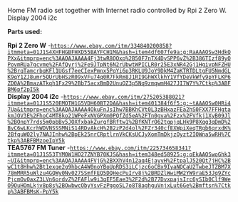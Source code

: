 Home FM radio set together with Internet radio controlled by Rpi 2 Zero W.
Display 2004 i2c

**Parts used:**

**Rpi 2 Zero W** -<code>https://www.ebay.com/itm/334840200858?itmmeta=01J1S4XHFHGBFHXD55BAYFCH1M&hash=item4df607fe9a:g:RaAAAOSw3HdkQPXx&itmprp=enc%3AAQAJAAAA4Fj3twR8QOxp%2B50F7nTX4DySPP6vZ%2B386TIzf89yOPovmRUa7gcvme%2FAfQyrj%2Fe9JTpNt6N2rUbwtWPICLR0r25E3xNR42Gj1HgivpNFZHU%2BrqTamcrbqKFl1UGsf7eeCIexPmnx5PqYi6p3RKLU9JoY9DkM4ZaKTRTDLtgFU5NmdGLK9qY1ZJ8umr5QUrUbHSzR09xVFu74q0R7FkRm8J1RI9GhWXlkhY1VfYDeVkWfy9pYFLKP6ZD0A%2BmazATkqh1Fx29%2Bb75acxBmD2UnuQZ3p5Nq9zmqwmH427JI7W7Y%7Ctkp%3ABFBM6pf2pI5k</code><br>
**Display 2004 i2c** -<code>https://www.ebay.com/itm/275205388021?itmmeta=01J1S520EMQTH1G5VDH60BT2DA&hash=item401384f6f5:g:~tAAAOSw0HRi47Ua&itmprp=enc%3AAQAJAAAA4OkuFnJsIhw7BBKhCVt0L3zBHxazFEa2hS0FXX7FFHgtakmJOV3E%2FhoC4MT8ko21WPeFxNVGPXm0PQfZd5eA%2FTn0gva%2Fzx%2FVfkj1XyB09Jl%2BOnpY7rds5m0pbBv5JOXfxbakZurgfBRftw1%2BfKNTrO62tgpjqLHk9P8Xqg3qDmD%2BvC6wLKcrhWDVNSSSMNiS14RDvAkcH%2B2zP2d4ol%2FZr340cfEXWpiXeqTRgb6qrxdK%2BfquWO2ly7NAJInhw%2BpEk25nrCRptlrnVkCKsUCJyXomTmDkjzOyzt2IOWna5wRH%7Ctkp%3ABFBMzoeIpY5k</code><br>
**TEA5767 FM Tuner** -<code>https://www.ebay.com/itm/225734658341?itmmeta=01J1S53TYM0W1HQ27ZNYB70KJS&hash=item348ed58925:g:oEkAAOSwoGhk3~UI&itmprp=enc%3AAQAJAAAA4FVjG%2BXXhV4n12aq4EjayyH%2FtpalJ520Qt7jHC%2BwC1t8Hhw%2Bt1exge2g9hbcA4W0noYBoUpRDS3iLCjzc6oCBx9IyaNQCaU2TwbeJTZBM7X78mMRR5uWlzu4GQWy0Nv027SSmfFEQ5DQHecPuIrv8j%2BRDZlWwiMW2YW9raE53Jq9ZYcPjcmOvQaxZ3LVn6ordvZ%2FAFlw9i3qEF5Eae3%2F2d%2B77DvxpajsIrc6ySIb0Clf9WeO9OuHOmLkjv8p8s%2BOwbwcObyYsvFzPggoSL7o8T8aghguVnjxLut6Ge%2Bmftsn%7Ctkp%3ABFBMsK-PpY5k</code><br>
